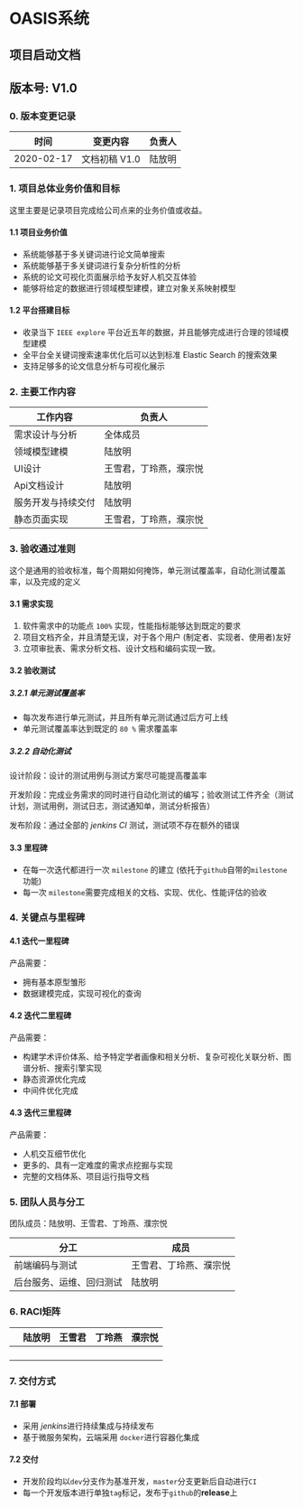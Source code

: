 # OASIS系统

## 项目启动文档

## 版本号: V1.0

### 0. 版本变更记录

| 时间       | 变更内容      | 负责人 |
| ---------- | ------------- | ------ |
| 2020-02-17 | 文档初稿 V1.0 | 陆放明 |

### 1. 项目总体业务价值和目标

这里主要是记录项目完成给公司点来的业务价值或收益。

#### 1.1 项目业务价值

- 系统能够基于多关键词进行论文简单搜索
- 系统能够基于多关键词进行复杂分析性的分析
- 系统的论文可视化页面展示给予友好人机交互体验
- 能够将给定的数据进行领域模型建模，建立对象关系映射模型

#### 1.2 平台搭建目标

- 收录当下 `IEEE explore` 平台近五年的数据，并且能够完成进行合理的领域模型建模
- 全平台全关键词搜索速率优化后可以达到标准 Elastic Search 的搜索效果
- 支持足够多的论文信息分析与可视化展示

### 2. 主要工作内容

| 工作内容           | 负责人                 |
| ------------------ | ---------------------- |
| 需求设计与分析     | 全体成员               |
| 领域模型建模       | 陆放明                 |
| UI设计             | 王雪君，丁玲燕，濮宗悦 |
| Api文档设计        | 陆放明                 |
| 服务开发与持续交付 | 陆放明                 |
| 静态页面实现       | 王雪君，丁玲燕，濮宗悦 |

### 3. 验收通过准则

这个是通用的验收标准，每个周期如何掩饰，单元测试覆盖率，自动化测试覆盖率，以及完成的定义

#### 3.1 需求实现

1. 软件需求中的功能点 `100%` 实现，性能指标能够达到既定的要求
2. 项目文档齐全，并且清楚无误，对于各个用户 (制定者、实现者、使用者)友好
3. 立项审批表、需求分析文档、设计文档和编码实现一致。

#### 3.2 验收测试

##### 3.2.1 单元测试覆盖率

- 每次发布进行单元测试，并且所有单元测试通过后方可上线
- 单元测试覆盖率达到既定的 `80 %` 需求覆盖率 

##### 3.2.2 自动化测试

设计阶段：设计的测试用例与测试方案尽可能提高覆盖率

开发阶段：完成业务需求的同时进行自动化测试的编写；验收测试工件齐全（测试计划，测试用例，测试日志，测试通知单，测试分析报告）

发布阶段：通过全部的 *jenkins CI* 测试，测试项不存在额外的错误

#### 3.3 里程碑

- 在每一次迭代都进行一次 `milestone` 的建立 (依托于`github`自带的`milestone`功能) 
- 每一次 `milestone`需要完成相关的文档、实现、优化、性能评估的验收

### 4. 关键点与里程碑

#### 4.1 迭代一里程碑

产品需要：

- 拥有基本原型雏形
- 数据建模完成，实现可视化的查询

#### 4.2 迭代二里程碑

产品需要：

- 构建学术评价体系、给予特定学者画像和相关分析、复杂可视化关联分析、图谱分析、搜索引擎实现
- 静态资源优化完成
- 中间件优化完成

#### 4.3 迭代三里程碑

产品需要：

- 人机交互细节优化
- 更多的、具有一定难度的需求点挖掘与实现
- 完整的文档体系、项目运行指导文档

### 5. 团队人员与分工

团队成员：陆放明、王雪君、丁玲燕、濮宗悦

| 分工                     | 成员                   |
| ------------------------ | ---------------------- |
| 前端编码与测试           | 王雪君、丁玲燕、濮宗悦 |
| 后台服务、运维、回归测试 | 陆放明                 |

### 6. RACI矩阵

|      | 陆放明 | 王雪君 | 丁玲燕 | 濮宗悦 |
| ---- | ------ | ------ | ------ | ------ |
|      |        |        |        |        |
|      |        |        |        |        |
|      |        |        |        |        |
|      |        |        |        |        |

### 7. 交付方式

#### 7.1 部署

- 采用 *jenkins*进行持续集成与持续发布
- 基于微服务架构，云端采用 `docker`进行容器化集成

#### 7.2 交付

- 开发阶段均以`dev`分支作为基准开发，`master`分支更新后自动进行`CI`
- 每一个开发版本进行单独`tag`标记，发布于`github`的**release**上

